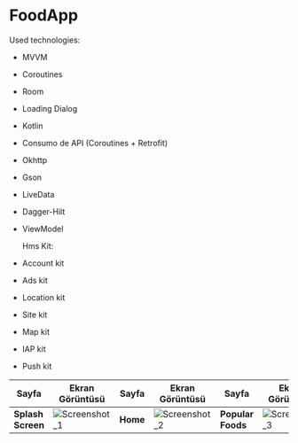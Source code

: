 # FoodApp

Used technologies:

- MVVM
- Coroutines
- Room
- Loading Dialog
- Kotlin
- Consumo de API (Coroutines + Retrofit)
- Okhttp
- Gson
- LiveData
- Dagger-Hilt
- ViewModel

  Hms Kit:
- Account kit
- Ads kit
- Location kit
- Site kit
- Map kit
- IAP kit
- Push kit
  

| Sayfa           | Ekran Görüntüsü                                                 | Sayfa           | Ekran Görüntüsü                                                 | Sayfa           | Ekran Görüntüsü                                                 | Sayfa           | Ekran Görüntüsü                                                 | Sayfa           | Ekran Görüntüsü                                             |   
| --------------- | -------------------------------------------------------------- | --------------- | -------------------------------------------------------------- | --------------- | -------------------------------------------------------------- | --------------- | -------------------------------------------------------------- | --------------- | -------------------------------------------------------------- |
| **Splash Screen** | ![Screenshot_1](https://github.com/ayberktmn/FoodApp/assets/83671296/7e3d99fd-5c1f-478c-b909-1043e379e58e) | **Home**  |![Screenshot_2](https://github.com/ayberktmn/FoodApp/assets/83671296/a785a896-3271-4859-aa2c-b8b8e1306f81) | **Popular Foods**      | ![Screenshot_3](https://github.com/ayberktmn/FoodApp/assets/83671296/9704254b-fd77-41d4-a1bf-ff981f669de1)| **Favorite Foods**|![Screenshot_4](https://github.com/ayberktmn/FoodApp/assets/83671296/5c3cd3ba-480d-486a-aa9e-c952f169af77) |**Food Description**| ![Screenshot_5](https://github.com/ayberktmn/FoodApp/assets/83671296/64b4e967-8693-4e92-8fb8-91b5ac28d277)|
